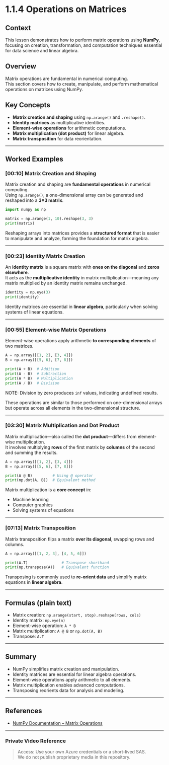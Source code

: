 # 1.1.4 Operations on Matrices

## Context
This lesson demonstrates how to perform matrix operations using **NumPy**, focusing on creation, transformation, and computation techniques essential for data science and linear algebra.

## Overview
Matrix operations are fundamental in numerical computing.  
This section covers how to create, manipulate, and perform mathematical operations on matrices using NumPy.

## Key Concepts
- **Matrix creation and shaping** using `np.arange()` and `.reshape()`.
- **Identity matrices** as multiplicative identities.
- **Element-wise operations** for arithmetic computations.
- **Matrix multiplication (dot product)** for linear algebra.
- **Matrix transposition** for data reorientation.

---

## Worked Examples

### [00:10] Matrix Creation and Shaping
Matrix creation and shaping are **fundamental operations** in numerical computing.  
Using `np.arange()`, a one-dimensional array can be generated and reshaped into a **3×3 matrix**.

```python
import numpy as np

matrix = np.arange(1, 10).reshape(3, 3)
print(matrix)
```
Reshaping arrays into matrices provides a **structured format** that is easier to manipulate and analyze, forming the foundation for matrix algebra.

---

### [00:23] Identity Matrix Creation
An **identity matrix** is a square matrix with **ones on the diagonal** and **zeros elsewhere**.  
It acts as the **multiplicative identity** in matrix multiplication—meaning any matrix multiplied by an identity matrix remains unchanged.

```python
identity = np.eye(3)
print(identity)
```
Identity matrices are essential in **linear algebra**, particularly when solving systems of linear equations.

---

### [00:55] Element-wise Matrix Operations
Element-wise operations apply arithmetic **to corresponding elements** of two matrices.

```python
A = np.array([[1, 2], [3, 4]])
B = np.array([[5, 6], [7, 8]])

print(A + B)  # Addition
print(A - B)  # Subtraction
print(A * B)  # Multiplication
print(A / B)  # Division
```
NOTE: Division by zero produces `inf` values, indicating undefined results.

These operations are similar to those performed on one-dimensional arrays but operate across all elements in the two-dimensional structure.

---

### [03:30] Matrix Multiplication and Dot Product
Matrix multiplication—also called the **dot product**—differs from element-wise multiplication.  
It involves multiplying **rows** of the first matrix by **columns** of the second and summing the results.

```python
A = np.array([[1, 2], [3, 4]])
B = np.array([[5, 6], [7, 8]])

print(A @ B)         # Using @ operator
print(np.dot(A, B))  # Equivalent method
```
Matrix multiplication is a **core concept** in:
- Machine learning
- Computer graphics
- Solving systems of equations

---

### [07:13] Matrix Transposition
Matrix transposition flips a matrix **over its diagonal**, swapping rows and columns.

```python
A = np.array([[1, 2, 3], [4, 5, 6]])

print(A.T)               # Transpose shorthand
print(np.transpose(A))   # Equivalent function
```
Transposing is commonly used to **re-orient data** and simplify matrix equations in **linear algebra**.

---

## Formulas (plain text)
- Matrix creation: `np.arange(start, stop).reshape(rows, cols)`
- Identity matrix: `np.eye(n)`
- Element-wise operation: `A * B`
- Matrix multiplication: `A @ B` or `np.dot(A, B)`
- Transpose: `A.T`

---

## Summary
- NumPy simplifies matrix creation and manipulation.
- Identity matrices are essential for linear algebra operations.
- Element-wise operations apply arithmetic to all elements.
- Matrix multiplication enables advanced computations.
- Transposing reorients data for analysis and modeling.

---

## References
- [NumPy Documentation – Matrix Operations](https://numpy.org/doc/stable/reference/routines.linalg.html)

---

### Private Video Reference

> Access: Use your own Azure credentials or a short-lived SAS.  
> We do not publish proprietary media in this repository.
